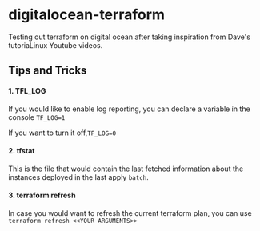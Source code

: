 # digitalocean-terraform
Testing out terraform on digital ocean after taking inspiration from Dave's tutoriaLinux Youtube videos.

## **Tips and Tricks** ##

#### 1. TFL_LOG 

If you would like to enable log reporting, you can declare a variable in the console
`TF_LOG=1`

If you want to turn it off,`TF_LOG=0`

#### 2. tfstat

This is the file that would contain the last fetched information about the instances deployed in the last apply `batch`.


#### 3. terraform refresh

In case you would want to refresh the current terraform plan, you can use `terraform refresh <<YOUR ARGUMENTS>>`
